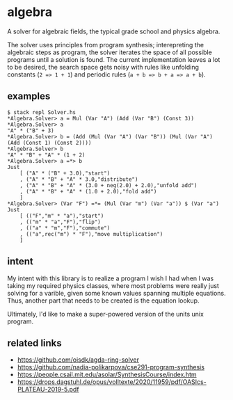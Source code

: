 # algebra

A solver for algebraic fields, the typical grade school and physics algebra.

The solver uses principles from program synthesis; interepreting the
algebraic steps as program, the solver iterates the space of all possible
programs until a solution is found. The current implementation leaves a lot
to be desired, the search space gets noisy with rules like unfolding
constants (`2 => 1 + 1`) and periodic rules (`a + b => b + a => a + b`).

## examples

```
$ stack repl Solver.hs
*Algebra.Solver> a = Mul (Var "A") (Add (Var "B") (Const 3))
*Algebra.Solver> a
"A" * ("B" + 3)
*Algebra.Solver> b = (Add (Mul (Var "A") (Var "B")) (Mul (Var "A") (Add (Const 1) (Const 2))))
*Algebra.Solver> b
"A" * "B" + "A" * (1 + 2)
*Algebra.Solver> a =*> b
Just
	[ ("A" * ("B" + 3.0),"start")
	, ("A" * "B" + "A" * 3.0,"distribute")
	, ("A" * "B" + "A" * (3.0 + neg(2.0) + 2.0),"unfold add")
	, ("A" * "B" + "A" * (1.0 + 2.0),"fold add")
	]
*Algebra.Solver> (Var "F") =*= (Mul (Var "m") (Var "a")) $ (Var "a")
Just
	[ (("F","m" * "a"),"start")
	, (("m" * "a","F"),"flip")
	, (("a" * "m","F"),"commute")
	, (("a",rec("m") * "F"),"move multiplication")
	]
```

## intent

My intent with this library is to realize a program I wish I had when I
was taking my required physics classes, where most problems were really
just solving for a varible, given some known values spanning multiple
equations. Thus, another part that needs to be created is the equation
lookup.

Ultimately, I'd like to make a super-powered version of the units unix
program.

## related links

* https://github.com/oisdk/agda-ring-solver
* https://github.com/nadia-polikarpova/cse291-program-synthesis
* https://people.csail.mit.edu/asolar/SynthesisCourse/index.htm
* https://drops.dagstuhl.de/opus/volltexte/2020/11959/pdf/OASIcs-PLATEAU-2019-5.pdf

